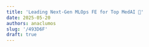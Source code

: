```yaml
---
title: 'Leading Next-Gen MLOps FE for Top MedAI 🦠'
date: 2025-05-20
authors: anaclumos
slug: '/493D6F'
draft: true
---
```


<!-- truncate -->
